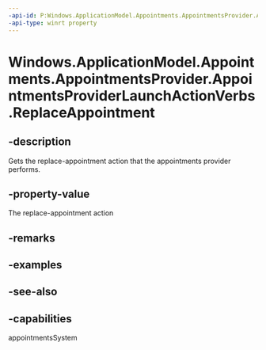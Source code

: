 ```yaml
---
-api-id: P:Windows.ApplicationModel.Appointments.AppointmentsProvider.AppointmentsProviderLaunchActionVerbs.ReplaceAppointment
-api-type: winrt property
---
```


<!-- Property syntax
public string ReplaceAppointment { get; }
-->

# Windows.ApplicationModel.Appointments.AppointmentsProvider.AppointmentsProviderLaunchActionVerbs.ReplaceAppointment

## -description
Gets the replace-appointment action that the appointments provider performs.

## -property-value
The replace-appointment action

## -remarks

## -examples

## -see-also

## -capabilities
appointmentsSystem
